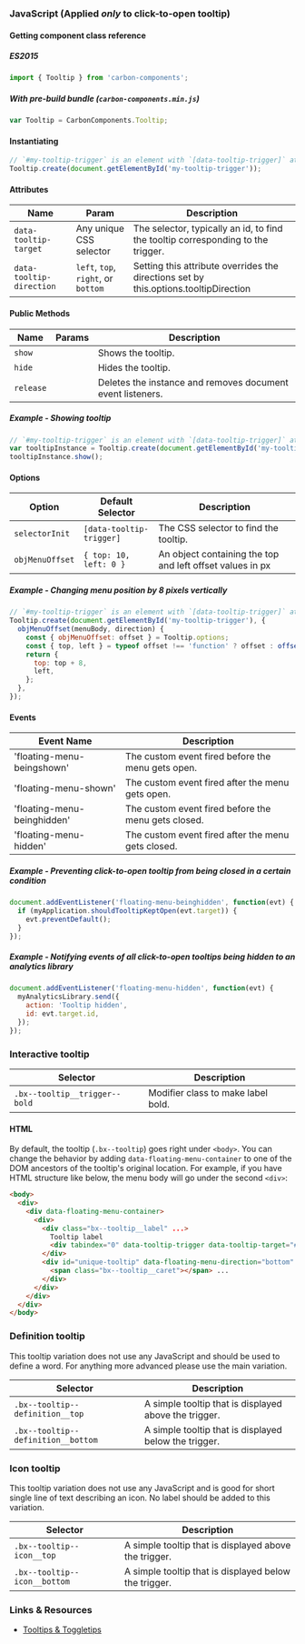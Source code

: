 ### JavaScript (Applied _only_ to click-to-open tooltip)

#### Getting component class reference

##### ES2015

```javascript
import { Tooltip } from 'carbon-components';
```

##### With pre-build bundle (`carbon-components.min.js`)

```javascript
var Tooltip = CarbonComponents.Tooltip;
```

#### Instantiating

```javascript
// `#my-tooltip-trigger` is an element with `[data-tooltip-trigger]` attribute
Tooltip.create(document.getElementById('my-tooltip-trigger'));
```

#### Attributes

| Name                     | Param                               | Description                                                                          |
| ------------------------ | ----------------------------------- | ------------------------------------------------------------------------------------ |
| `data-tooltip-target`    | Any unique CSS selector             | The selector, typically an id, to find the tooltip corresponding to the trigger.     |
| `data-tooltip-direction` | `left`, `top`, `right`, or `bottom` | Setting this attribute overrides the directions set by this.options.tooltipDirection |

#### Public Methods

| Name      | Params | Description                                                |
| --------- | ------ | ---------------------------------------------------------- |
| `show`    |        | Shows the tooltip.                                         |
| `hide`    |        | Hides the tooltip.                                         |
| `release` |        | Deletes the instance and removes document event listeners. |

##### Example - Showing tooltip

```javascript
// `#my-tooltip-trigger` is an element with `[data-tooltip-trigger]` attribute
var tooltipInstance = Tooltip.create(document.getElementById('my-tooltip-trigger'));
tooltipInstance.show();
```

#### Options

| Option          | Default Selector         | Description                                               |
| --------------- | ------------------------ | --------------------------------------------------------- |
| `selectorInit`  | `[data-tooltip-trigger]` | The CSS selector to find the tooltip.                     |
| `objMenuOffset` | `{ top: 10, left: 0 }`   | An object containing the top and left offset values in px |

##### Example - Changing menu position by 8 pixels vertically

```javascript
// `#my-tooltip-trigger` is an element with `[data-tooltip-trigger]` attribute
Tooltip.create(document.getElementById('my-tooltip-trigger'), {
  objMenuOffset(menuBody, direction) {
    const { objMenuOffset: offset } = Tooltip.options;
    const { top, left } = typeof offset !== 'function' ? offset : offset(menuBody, direction);
    return {
      top: top + 8,
      left,
    };
  },
});
```

#### Events

| Event Name                  | Description                                         |
| --------------------------- | --------------------------------------------------- |
| 'floating-menu-beingshown'  | The custom event fired before the menu gets open.   |
| 'floating-menu-shown'       | The custom event fired after the menu gets open.    |
| 'floating-menu-beinghidden' | The custom event fired before the menu gets closed. |
| 'floating-menu-hidden'      | The custom event fired after the menu gets closed.  |

##### Example - Preventing click-to-open tooltip from being closed in a certain condition

```javascript
document.addEventListener('floating-menu-beinghidden', function(evt) {
  if (myApplication.shouldTooltipKeptOpen(evt.target)) {
    evt.preventDefault();
  }
});
```

##### Example - Notifying events of all click-to-open tooltips being hidden to an analytics library

```javascript
document.addEventListener('floating-menu-hidden', function(evt) {
  myAnalyticsLibrary.send({
    action: 'Tooltip hidden',
    id: evt.target.id,
  });
});
```

### Interactive tooltip

| Selector                      | Description                        |
| ----------------------------- | ---------------------------------- |
| `.bx--tooltip__trigger--bold` | Modifier class to make label bold. |

#### HTML

By default, the tooltip (`.bx--tooltip`) goes right under `<body>`. You can change the behavior by adding `data-floating-menu-container` to one of the DOM ancestors of the tooltip's original location. For example, if you have HTML structure like below, the menu body will go under the second `<div>`:

```html
<body>
  <div>
    <div data-floating-menu-container>
      <div>
        <div class="bx--tooltip__label" ...>
          Tooltip label
          <div tabindex="0" data-tooltip-trigger data-tooltip-target="#unique-tooltip" class="bx--tooltip__trigger" ...>...</div>
        </div>
        <div id="unique-tooltip" data-floating-menu-direction="bottom" class="bx--tooltip" ...>
          <span class="bx--tooltip__caret"></span> ...
        </div>
      </div>
    </div>
  </div>
</body>
```

### Definition tooltip

This tooltip variation does not use any JavaScript and should be used to define a word. For anything more advanced please use the main variation.

| Selector                           | Description                                           |
| ---------------------------------- | ----------------------------------------------------- |
| `.bx--tooltip--definition__top`    | A simple tooltip that is displayed above the trigger. |
| `.bx--tooltip--definition__bottom` | A simple tooltip that is displayed below the trigger. |

### Icon tooltip

This tooltip variation does not use any JavaScript and is good for short single line of text describing an icon. No label should be added to this variation.

| Selector                     | Description                                           |
| ---------------------------- | ----------------------------------------------------- |
| `.bx--tooltip--icon__top`    | A simple tooltip that is displayed above the trigger. |
| `.bx--tooltip--icon__bottom` | A simple tooltip that is displayed below the trigger. |

### Links & Resources

- [Tooltips & Toggletips](https://inclusive-components.design/tooltips-toggletips/)
